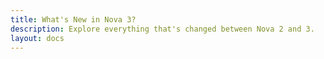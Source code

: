 ```yaml
---
title: What's New in Nova 3?
description: Explore everything that's changed between Nova 2 and 3.
layout: docs
---
```

